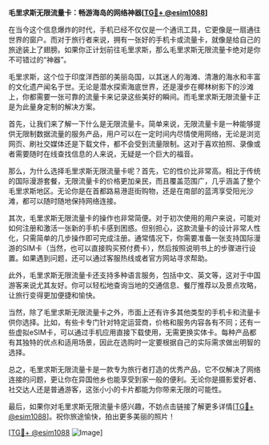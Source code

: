 **毛里求斯无限流量卡：畅游海岛的网络神器[[TG💪+ @esim1088](https://t.me/s/esim1088)]**

在当今这个信息爆炸的时代，手机已经不仅仅是一个通讯工具，它更像是一扇通往世界的窗户。而对于旅行者来说，拥有一张好的手机卡或流量卡，就像是给自己的旅途装上了翅膀。如果你正计划前往毛里求斯，那么毛里求斯无限流量卡绝对是你不可错过的“神器”。

毛里求斯，这个位于印度洋西部的美丽岛国，以其迷人的海滩、清澈的海水和丰富的文化遗产闻名于世。无论是潜水探索海底世界，还是漫步在椰林树影下的沙滩上，你都需要一张可靠的流量卡来记录这些美好的瞬间。而毛里求斯无限流量卡正是为此量身定制的解决方案。

首先，让我们来了解一下什么是无限流量卡。简单来说，无限流量卡是一种能够提供无限制数据流量的服务产品，用户可以在一定时间内尽情使用网络，无论是浏览网页、刷社交媒体还是下载文件，都不会受到流量限制。这对于喜欢拍照、录像或者需要随时在线查找信息的人来说，无疑是一个巨大的福音。

那么，为什么选择毛里求斯无限流量卡呢？首先，它的性价比非常高。相比于传统的国际漫游套餐，无限流量卡的价格更加亲民，而且覆盖范围广，几乎涵盖了整个毛里求斯地区。无论你是在首都路易港逛街购物，还是在南部的蓝湾享受阳光沙滩，都可以随时随地保持网络连接。

其次，毛里求斯无限流量卡的操作也非常简便。对于初次使用的用户来说，可能对如何注册和激活一张新的手机卡感到困惑。但别担心，这款流量卡的设计非常人性化，只需简单的几步操作即可完成注册。通常情况下，你需要准备一张支持国际漫游的SIM卡（当然，也可以直接购买预付费卡），然后按照说明书上的步骤进行设置。如果遇到问题，还可以通过客服热线或者官方网站寻求帮助。

此外，毛里求斯无限流量卡还支持多种语言服务，包括中文、英文等，这对于中国游客来说尤其友好。你可以轻松地查询当地的交通信息、餐厅推荐以及景点攻略，让旅行变得更加便捷和愉快。

当然，除了毛里求斯无限流量卡之外，市面上还有许多其他类型的手机卡和流量卡供你选择。比如，有些卡专门针对特定运营商，价格和服务内容各有不同；还有一些虚拟eSIM卡，可以通过手机应用直接下载使用，无需更换实体卡。每种产品都有其独特的优点和适用场景，因此在选购时一定要根据自己的实际需求做出明智的选择。

总之，毛里求斯无限流量卡是一款专为旅行者打造的优秀产品，它不仅解决了网络连接的问题，更让你在异国他乡也能享受到家一般的便利。无论你是摄影爱好者、社交达人还是普通游客，这张小小的卡片都能为你带来无限的可能性。

最后，如果你对毛里求斯无限流量卡感兴趣，不妨点击链接了解更多详情[[TG💪+ @esim1088](https://t.me/s/esim1088)]。祝你旅途愉快，拍出更多美丽的照片！

[[TG💪+ @esim1088](https://t.me/s/esim1088) ![Image](https://i.postimg.cc/4NQfJmqS/Snipaste-2025-05-13-00-14-12.png)]